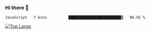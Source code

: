 ### Hi there 👋
<!--START_SECTION:waka-->
```text
JavaScript   7 mins          ████████████████████████▒   96.92 % 
```
<!--END_SECTION:waka-->
<!--
**jakepino/jakepino** is a ✨ _special_ ✨ repository because its `README.md` (this file) appears on your GitHub profile.

Here are some ideas to get you started:

- 🔭 I’m currently working on ...
- 🌱 I’m currently learning ...
- 👯 I’m looking to collaborate on ...
- 🤔 I’m looking for help with ...
- 💬 Ask me about ...
- 📫 How to reach me: ...
- 😄 Pronouns: ...
- ⚡ Fun fact: ...
-->
[![Top Langs](https://github-readme-stats.vercel.app/api/top-langs/?username=jakepino&layout=compact)](https://github.com/jakepino)
